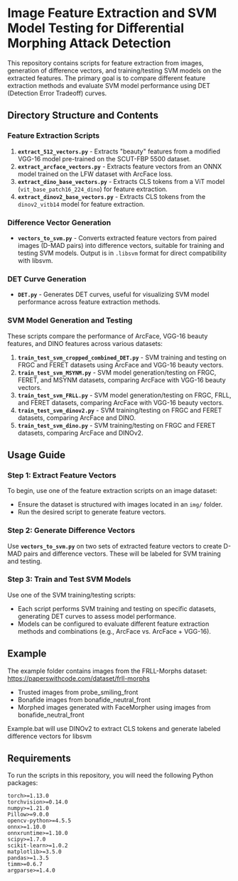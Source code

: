 # Image Feature Extraction and SVM Model Testing for Differential Morphing Attack Detection

This repository contains scripts for feature extraction from images, generation of difference vectors, and training/testing SVM models on the extracted features. The primary goal is to compare different feature extraction methods and evaluate SVM model performance using DET (Detection Error Tradeoff) curves.

## Directory Structure and Contents

### Feature Extraction Scripts
1. **`extract_512_vectors.py`** - Extracts "beauty" features from a modified VGG-16 model pre-trained on the SCUT-FBP 5500 dataset.
2. **`extract_arcface_vectors.py`** - Extracts feature vectors from an ONNX model trained on the LFW dataset with ArcFace loss.
3. **`extract_dino_base_vectors.py`** - Extracts CLS tokens from a ViT model (`vit_base_patch16_224_dino`) for feature extraction.
4. **`extract_dinov2_base_vectors.py`** - Extracts CLS tokens from the `dinov2_vitb14` model for feature extraction.

### Difference Vector Generation
- **`vectors_to_svm.py`** - Converts extracted feature vectors from paired images (D-MAD pairs) into difference vectors, suitable for training and testing SVM models. Output is in `.libsvm` format for direct compatibility with libsvm.

### DET Curve Generation
- **`DET.py`** - Generates DET curves, useful for visualizing SVM model performance across feature extraction methods.

### SVM Model Generation and Testing
These scripts compare the performance of ArcFace, VGG-16 beauty features, and DINO features across various datasets:

1. **`train_test_svm_cropped_combined_DET.py`** - SVM training and testing on FRGC and FERET datasets using ArcFace and VGG-16 beauty vectors.
2. **`train_test_svm_MSYNM.py`** - SVM model generation/testing on FRGC, FERET, and MSYNM datasets, comparing ArcFace with VGG-16 beauty vectors.
3. **`train_test_svm_FRLL.py`** - SVM model generation/testing on FRGC, FRLL, and FERET datasets, comparing ArcFace with VGG-16 beauty vectors.
4. **`train_test_svm_dinov2.py`** - SVM training/testing on FRGC and FERET datasets, comparing ArcFace and DINO.
5. **`train_test_svm_dino.py`** - SVM training/testing on FRGC and FERET datasets, comparing ArcFace and DINOv2.

## Usage Guide

### Step 1: Extract Feature Vectors
To begin, use one of the feature extraction scripts on an image dataset:
- Ensure the dataset is structured with images located in an `img/` folder.
- Run the desired script to generate feature vectors.

### Step 2: Generate Difference Vectors
Use **`vectors_to_svm.py`** on two sets of extracted feature vectors to create D-MAD pairs and difference vectors. These will be labeled for SVM training and testing.

### Step 3: Train and Test SVM Models
Use one of the SVM training/testing scripts:
- Each script performs SVM training and testing on specific datasets, generating DET curves to assess model performance.
- Models can be configured to evaluate different feature extraction methods and combinations (e.g., ArcFace vs. ArcFace + VGG-16).
## Example
The example folder contains images from the FRLL-Morphs dataset: https://paperswithcode.com/dataset/frll-morphs
- Trusted images from probe_smiling_front
- Bonafide images from bonafide_neutral_front
- Morphed images generated with FaceMorpher using images from bonafide_neutral_front

Example.bat will use DINOv2 to extract CLS tokens and generate labeled difference vectors for libsvm

## Requirements
To run the scripts in this repository, you will need the following Python packages:

```plaintext
torch>=1.13.0
torchvision>=0.14.0
numpy>=1.21.0
Pillow>=9.0.0
opencv-python>=4.5.5
onnx>=1.10.0
onnxruntime>=1.10.0
scipy>=1.7.0
scikit-learn>=1.0.2
matplotlib>=3.5.0
pandas>=1.3.5
timm>=0.6.7
argparse>=1.4.0